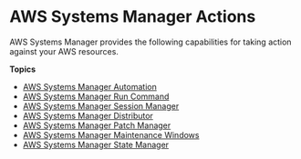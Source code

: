 # AWS Systems Manager Actions<a name="systems-manager-actions"></a>

AWS Systems Manager provides the following capabilities for taking action against your AWS resources\. 

**Topics**
+ [AWS Systems Manager Automation](systems-manager-automation.md)
+ [AWS Systems Manager Run Command](execute-remote-commands.md)
+ [AWS Systems Manager Session Manager](session-manager.md)
+ [AWS Systems Manager Distributor](distributor.md)
+ [AWS Systems Manager Patch Manager](systems-manager-patch.md)
+ [AWS Systems Manager Maintenance Windows](systems-manager-maintenance.md)
+ [AWS Systems Manager State Manager](systems-manager-state.md)